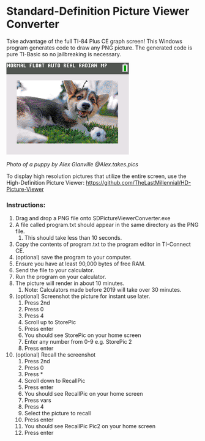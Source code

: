# Standard-Definition Picture Viewer Converter

Take advantage of the full TI-84 Plus CE graph screen! This Windows program generates code to draw any PNG picture. 
The generated code is pure TI-Basic so no jailbreaking is necessary.

![Example Picture](example-result.png "Example")

*Photo of a puppy by Alex Glanville @Alex.takes.pics*

To display high resolution pictures that utilize the entire screen, use the High-Definition Picture Viewer: https://github.com/TheLastMillennial/HD-Picture-Viewer

### Instructions:
1. Drag and drop a PNG file onto SDPictureViewerConverter.exe
1. A file called program.txt should appear in the same directory as the PNG file.
    1. This should take less than 10 seconds. 
1. Copy the contents of program.txt to the program editor in TI-Connect CE.
1. (optional) save the program to your computer.
1. Ensure you have at least 90,000 bytes of free RAM.
1. Send the file to your calculator.
1. Run the program on your calculator.
1. The picture will render in about 10 minutes. 
    1. Note: Calculators made before 2019 will take over 30 minutes.
1. (optional) Screenshot the picture for instant use later.
    1. Press 2nd 
	1. Press 0
	1. Press 4
	1. Scroll up to StorePic
	1. Press enter
	1. You should see StorePic on your home screen
	1. Enter any number from 0-9 e.g. StorePic 2
	1. Press enter
1. (optional) Recall the screenshot
    1. Press 2nd 
	1. Press 0
	1. Press *
	1. Scroll down to RecallPic
	1. Press enter
	1. You should see RecallPic on your home screen
	1. Press vars
	1. Press 4
	1. Select the picture to recall
	1. Press enter
	1. You should see RecallPic Pic2 on your home screen
	1. Press enter